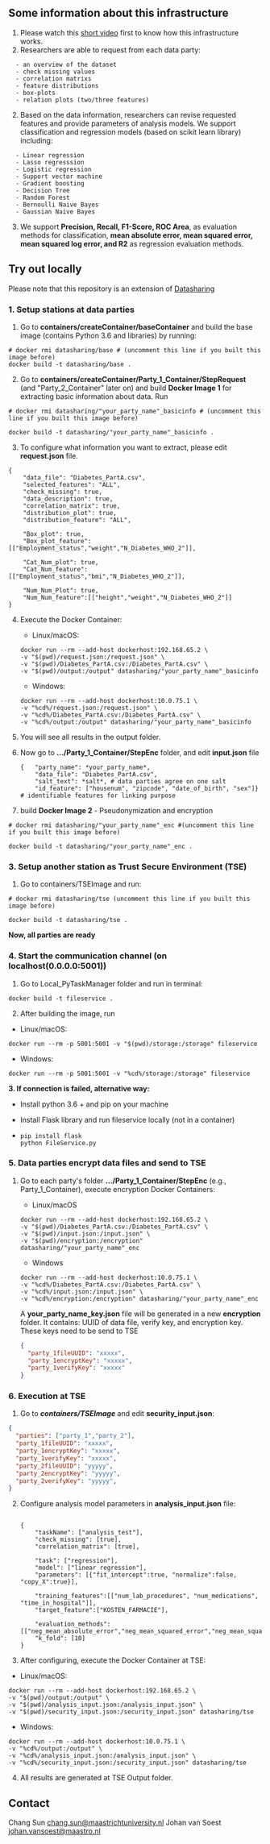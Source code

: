 ## Some information about this infrastructure
1. Please watch this [short video](https://www.youtube.com/watch?v=04bJjSSjvg8) first to know how this infrastructure works. 
2. Researchers are able to request from each data party:
  ```shell
    - an overview of the dataset
    - check missing values
    - correlation matrixs
    - feature distributions
    - box-plots 
    - relation plots (two/three features)
  ```
2. Based on the data information, researchers can revise requested features and provide parameters of analysis models. We support classification and regression models (based on scikit learn library) including: 

  ```shell
    - Linear regression 
    - Lasso regresssion 
    - Logistic regression
    - Support vector machine
    - Gradient boosting
    - Decision Tree
    - Random Forest
    - Bernoulli Naive Bayes
    - Gaussian Naive Bayes
  ```

3. We support **Precision, Recall, F1-Score, ROC Area**, as evaluation methods for classification, **mean absolute error, mean squared error, mean squared log error, and R2** as regression evaluation methods.

## Try out locally ##

Please note that this repository is an extension of [Datasharing](https://gitlab.com/OleMussmann/DataSharing)

### 1. Setup stations at data parties ###
1. Go to **containers/createContainer/baseContainer**  and build the base image (contains Python 3.6 and libraries) by running:
  ```shell
  # docker rmi datasharing/base # (uncomment this line if you built this image before)
  docker build -t datasharing/base .
  ```

2. Go to **containers/createContainer/Party_1_Container/StepRequest**  (and "Party_2_Container" later on) and build **Docker Image 1** for extracting basic information about data. Run 
  ```shell
  # docker rmi datasharing/"your_party_name"_basicinfo # (uncomment this line if you built this image before)

  docker build -t datasharing/"your_party_name"_basicinfo .
  ```

3. To configure what information you want to extract, please edit **request.json** file. 

  ```shell
  {
      "data_file": "Diabetes_PartA.csv",
      "selected_features": "ALL",
      "check_missing": true,
      "data_description": true,
      "correlation_matrix": true,
      "distribution_plot": true,
      "distribution_feature": "ALL",

      "Box_plot": true,
      "Box_plot_feature":[["Employment_status","weight","N_Diabetes_WHO_2"]],

      "Cat_Num_plot": true,
      "Cat_Num_feature":[["Employment_status","bmi","N_Diabetes_WHO_2"]],

      "Num_Num_Plot": true,
      "Num_Num_feature":[["height","weight","N_Diabetes_WHO_2"]]
  }
  ```

4. Execute the Docker Container:

   - Linux/macOS:

   ```shell
   docker run --rm --add-host dockerhost:192.168.65.2 \
   -v "$(pwd)/request.json:/request.json" \
   -v "$(pwd)/Diabetes_PartA.csv:/Diabetes_PartA.csv" \
   -v "$(pwd)/output:/output" datasharing/"your_party_name"_basicinfo
   ```

   - Windows:

   ```shell
   docker run --rm --add-host dockerhost:10.0.75.1 \
   -v "%cd%/request.json:/request.json" \
   -v "%cd%/Diabetes_PartA.csv:/Diabetes_PartA.csv" \
   -v "%cd%/output:/output" datasharing/"your_party_name"_basicinfo
   ```

5. You will see all results in the output folder.

6. Now go to **.../Party_1_Container/StepEnc** folder, and edit **input.json** file

   ```shell
   {   "party_name": *your_party_name*,
       "data_file": "Diabetes_PartA.csv", 
       "salt_text": *salt*, # data parties agree on one salt
       "id_feature": ["housenum", "zipcode", "date_of_birth", "sex"]} # identifiable features for linking purpose
   ```

7. build **Docker Image 2** - Pseudonymization and encryption
  ```shell
  # docker rmi datasharing/"your_party_name"_enc #(uncomment this line if you built this image before)

  docker build -t datasharing/"your_party_name"_enc .
  ```


### 3. Setup another station as Trust Secure Environment (TSE) ###

1. Go to containers/TSEImage and run:
```shell 
# docker rmi datasharing/tse (uncomment this line if you built this image before)

docker build -t datasharing/tse .
```

**Now, all parties are ready**

### 4. Start the communication channel (on localhost(0.0.0.0:5001)) ###
1. Go to Local_PyTaskManager folder and run in terminal: 
  
```shell
docker build -t fileservice .
```

2. After building the image, run
- Linux/macOS:
```shell
docker run --rm -p 5001:5001 -v "$(pwd)/storage:/storage" fileservice
```

- Windows:
```shell
docker run --rm -p 5001:5001 -v "%cd%/storage:/storage" fileservice
```

**3.	If connection is failed, alternative way:**

- Install python 3.6 + and pip on your machine

- Install Flask library and run fileservice locally (not in a container)

- ```shell
  pip install flask 
  python FileService.py
  ```

### 5. Data parties encrypt data files and send to TSE ###

1. Go to each party's folder **.../Party_1_Container/StepEnc** (e.g., Party_1_Container), execute encryption Docker Containers:

   - Linux/macOS

   ```shell
   docker run --rm --add-host dockerhost:192.168.65.2 \
   -v "$(pwd)/Diabetes_PartA.csv:/Diabetes_PartA.csv" \
   -v "$(pwd)/input.json:/input.json" \
   -v "$(pwd)/encryption:/encryption" datasharing/"your_party_name"_enc
   ```

   - Windows

   ```shell
   docker run --rm --add-host dockerhost:10.0.75.1 \
   -v "%cd%/Diabetes_PartA.csv:/Diabetes_PartA.csv" \
   -v "%cd%/input.json:/input.json" \
   -v "%cd%/encryption:/encryption" datasharing/"your_party_name"_enc
   ```

     A **your_party_name_key.json** file will be generated in a new **encryption** folder. It contains: UUID of data file, verify key, and encryption key. These keys need to be send to TSE
    ```json
    {
      "party_1fileUUID": "xxxxx", 
      "party_1encryptKey": "xxxxx",
      "party_1verifyKey": "xxxxx"
    }
    ```



### 6. Execution at TSE ###
1. Go to ***containers/TSEImage*** and edit **security_input.json**:
  
  ```json
  {
    "parties": ["party_1","party_2"],
    "party_1fileUUID": "xxxxx", 
    "party_1encryptKey": "xxxxx",
    "party_1verifyKey": "xxxxx",
    "party_2fileUUID": "yyyyy",
    "party_2encryptKey": "yyyyy",
    "party_2verifyKey": "yyyyy",
  }
  ```

2. Configure analysis model parameters in **analysis_input.json** file:

   ```shell
   
   {   
       "taskName": ["analysis_test"],
       "check_missing": [true],
       "correlation_matrix": [true],
       
       "task": ["regression"],
       "model": ["linear regression"], 
       "parameters": [{"fit_intercept":true, "normalize":false, "copy_X":true}],
   
       "training_features":[["num_lab_procedures", "num_medications", "time_in_hospital"]], 
       "target_feature":["KOSTEN_FARMACIE"], 
   
       "evaluation_methods": [["neg_mean_absolute_error","neg_mean_squared_error","neg_mean_squared_log_error","r2"]], 
       "k_fold": [10]
   }
   ```

   

1. After configuring, execute the Docker Container at TSE:
- Linux/macOS:
```shell
docker run --rm --add-host dockerhost:192.168.65.2 \
-v "$(pwd)/output:/output" \
-v "$(pwd)/analysis_input.json:/analysis_input.json" \
-v "$(pwd)/security_input.json:/security_input.json" datasharing/tse
```

- Windows:
```shell
docker run --rm --add-host dockerhost:10.0.75.1 \
-v "%cd%/output:/output" \
-v "%cd%/analysis_input.json:/analysis_input.json" \
-v "%cd%/security_input.json:/security_input.json" datasharing/tse
```

4. All results are generated at TSE Output folder.  

## Contact ##

Chang Sun <chang.sun@maastrichtuniversity.nl>
Johan van Soest <johan.vansoest@maastro.nl>

